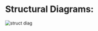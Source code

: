 # Structural Diagrams:
![struct diag](https://user-images.githubusercontent.com/101496213/164375492-db3895d7-264f-4172-986e-badf1a01b853.png)
